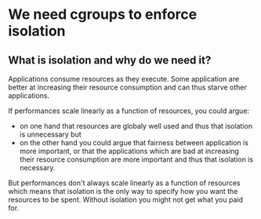 # We need cgroups to enforce isolation
## What is isolation and why do we need it?

Applications consume resources as they execute. Some application are better at increasing their resource consumption and can thus starve other applications.

If performances scale linearly as a function of resources, you could argue:
- on one hand that resources are globaly well used and thus that isolation is unnecessary  but
- on the other hand you could argue that fairness between application is more important, or that the applications which are bad at increasing their resource consumption are more important and thus that isolation is necessary.

But performances don't always scale linearly as a function of resources which means that isolation is the only way to specify how you want the resources to be spent. Without isolation you might not get what you paid for.